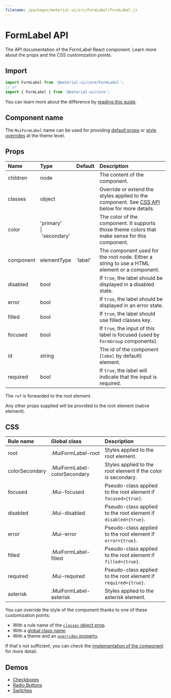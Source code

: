 ```yaml
---
filename: /packages/material-ui/src/FormLabel/FormLabel.js
---
```


<!--- This documentation is automatically generated, do not try to edit it. -->

# FormLabel API

<p class="description">The API documentation of the FormLabel React component. Learn more about the props and the CSS customization points.</p>

## Import

```js
import FormLabel from '@material-ui/core/FormLabel';
// or
import { FormLabel } from '@material-ui/core';
```

You can learn more about the difference by [reading this guide](/guides/minimizing-bundle-size/).



## Component name

The `MuiFormLabel` name can be used for providing [default props](/customization/globals/#default-props) or [style overrides](/customization/globals/#css) at the theme level.

## Props

| Name | Type | Default | Description |
|:-----|:-----|:--------|:------------|
| <span class="prop-name">children</span> | <span class="prop-type">node</span> |  | The content of the component. |
| <span class="prop-name">classes</span> | <span class="prop-type">object</span> |  | Override or extend the styles applied to the component. See [CSS API](#css) below for more details. |
| <span class="prop-name">color</span> | <span class="prop-type">'primary'<br>&#124;&nbsp;'secondary'</span> |  | The color of the component. It supports those theme colors that make sense for this component. |
| <span class="prop-name">component</span> | <span class="prop-type">elementType</span> | <span class="prop-default">'label'</span> | The component used for the root node. Either a string to use a HTML element or a component. |
| <span class="prop-name">disabled</span> | <span class="prop-type">bool</span> |  | If `true`, the label should be displayed in a disabled state. |
| <span class="prop-name">error</span> | <span class="prop-type">bool</span> |  | If `true`, the label should be displayed in an error state. |
| <span class="prop-name">filled</span> | <span class="prop-type">bool</span> |  | If `true`, the label should use filled classes key. |
| <span class="prop-name">focused</span> | <span class="prop-type">bool</span> |  | If `true`, the input of this label is focused (used by `FormGroup` components). |
| <span class="prop-name">id</span> | <span class="prop-type">string</span> |  | The id of the component (`label` by default) element. |
| <span class="prop-name">required</span> | <span class="prop-type">bool</span> |  | If `true`, the label will indicate that the input is required. |

The `ref` is forwarded to the root element.

Any other props supplied will be provided to the root element (native element).

## CSS

| Rule name | Global class | Description |
|:-----|:-------------|:------------|
| <span class="prop-name">root</span> | <span class="prop-name">.MuiFormLabel-root</span> | Styles applied to the root element.
| <span class="prop-name">colorSecondary</span> | <span class="prop-name">.MuiFormLabel-colorSecondary</span> | Styles applied to the root element if the color is secondary.
| <span class="prop-name">focused</span> | <span class="prop-name">.Mui-focused</span> | Pseudo-class applied to the root element if `focused={true}`.
| <span class="prop-name">disabled</span> | <span class="prop-name">.Mui-disabled</span> | Pseudo-class applied to the root element if `disabled={true}`.
| <span class="prop-name">error</span> | <span class="prop-name">.Mui-error</span> | Pseudo-class applied to the root element if `error={true}`.
| <span class="prop-name">filled</span> | <span class="prop-name">.MuiFormLabel-filled</span> | Pseudo-class applied to the root element if `filled={true}`.
| <span class="prop-name">required</span> | <span class="prop-name">.Mui-required</span> | Pseudo-class applied to the root element if `required={true}`.
| <span class="prop-name">asterisk</span> | <span class="prop-name">.MuiFormLabel-asterisk</span> | Styles applied to the asterisk element.

You can override the style of the component thanks to one of these customization points:

- With a rule name of the [`classes` object prop](/customization/components/#overriding-styles-with-classes).
- With a [global class name](/customization/components/#overriding-styles-with-global-class-names).
- With a theme and an [`overrides` property](/customization/globals/#css).

If that's not sufficient, you can check the [implementation of the component](https://github.com/mui-org/material-ui/blob/master/packages/material-ui/src/FormLabel/FormLabel.js) for more detail.

## Demos

- [Checkboxes](/components/checkboxes/)
- [Radio Buttons](/components/radio-buttons/)
- [Switches](/components/switches/)

